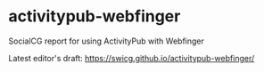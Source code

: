 # activitypub-webfinger
SocialCG report for using ActivityPub with Webfinger

Latest editor's draft: https://swicg.github.io/activitypub-webfinger/
